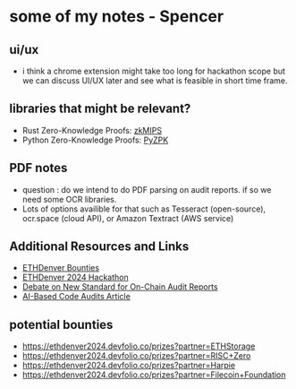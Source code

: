 # some of my notes - Spencer

## ui/ux
- i think a chrome extension might take too long for hackathon scope but we can discuss UI/UX later and see what is feasible in short time frame.

## libraries that might be relevant?
- Rust Zero-Knowledge Proofs: [zkMIPS](https://github.com/zkMIPS/zkm/)
- Python Zero-Knowledge Proofs: [PyZPK](https://github.com/OpenMined/PyZPK/)


## PDF notes
- question : do we intend to do PDF parsing on audit reports. if so we need some OCR libraries.
- Lots of options availible for that such as Tesseract (open-source), ocr.space (cloud API), or Amazon Textract (AWS service)

## Additional Resources and Links
- [ETHDenver Bounties](https://www.ethdenver.com/buidl/bounties/)
- [ETHDenver 2024 Hackathon](https://ethdenver2024.devfolio.co/)
- [Debate on New Standard for On-Chain Audit Reports](https://thedefiant.io/ethereum-developers-debate-new-standard-for-on-chain-audit-reports)
- [AI-Based Code Audits Article](https://www.coindesk.com/tech/2024/02/22/vitalik-buterin-floats-idea-of-ai-based-code-audits-ethereum-project-developers-back-him-up/)

## potential bounties
- https://ethdenver2024.devfolio.co/prizes?partner=ETHStorage
- https://ethdenver2024.devfolio.co/prizes?partner=RISC+Zero
- https://ethdenver2024.devfolio.co/prizes?partner=Harpie
- https://ethdenver2024.devfolio.co/prizes?partner=Filecoin+Foundation